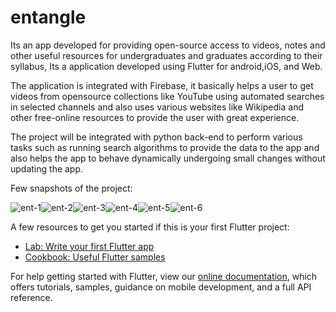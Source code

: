 # entangle
Its an app developed for providing open-source access to videos, notes and other useful resources for undergraduates and graduates according to their syllabus, Its a application developed using Flutter for android,iOS, and Web.

The application is integrated with Firebase, it basically helps a user to get videos from opensource collections like YouTube using automated searches in selected channels and also uses various websites like Wikipedia and other free-online resources to provide the user with great experience.

The project will be integrated with python back-end to perform various tasks such as running search algorithms to provide the data to the app and also helps the app to behave dynamically undergoing small changes without updating the app.


Few snapshots of the project:

![ent-1](https://user-images.githubusercontent.com/56817234/187340309-6c367596-5549-405e-bb76-1493cec011fe.jpeg)![ent-2](https://user-images.githubusercontent.com/56817234/187340317-2c602c64-32e7-4083-8538-5e0c2064e8ff.jpeg)![ent-3](https://user-images.githubusercontent.com/56817234/187340325-83557f9b-b1dd-49d9-8e4f-549d55c4318c.jpeg)![ent-4](https://user-images.githubusercontent.com/56817234/187340343-13b420a0-cbdc-447a-9ec7-bb4c664390df.jpeg)![ent-5](https://user-images.githubusercontent.com/56817234/187340360-3f66576a-b4f8-4bd0-aa7f-c447b0783f01.jpeg)![ent-6](https://user-images.githubusercontent.com/56817234/187340367-20a80d77-5284-45d3-a2d7-e4a64973a6e3.jpeg)


A few resources to get you started if this is your first Flutter project:

- [Lab: Write your first Flutter app](https://flutter.dev/docs/get-started/codelab)
- [Cookbook: Useful Flutter samples](https://flutter.dev/docs/cookbook)

For help getting started with Flutter, view our
[online documentation](https://flutter.dev/docs), which offers tutorials,
samples, guidance on mobile development, and a full API reference.
